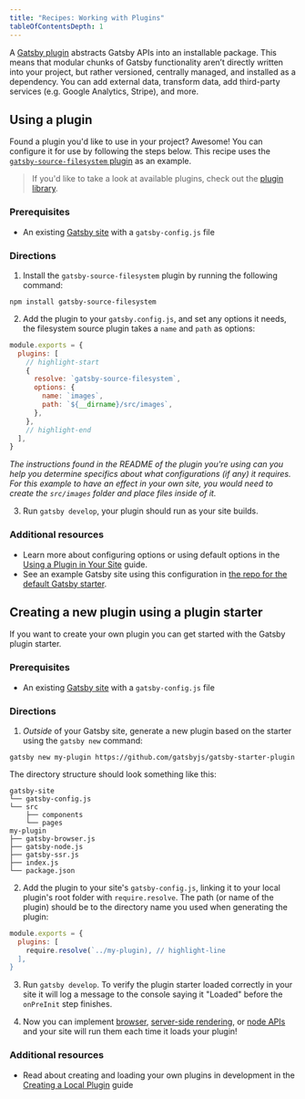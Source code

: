 ```yaml
---
title: "Recipes: Working with Plugins"
tableOfContentsDepth: 1
---
```


A [Gatsby plugin](/docs/what-is-a-plugin/) abstracts Gatsby APIs into an installable package. This means that modular chunks of Gatsby functionality aren’t directly written into your project, but rather versioned, centrally managed, and installed as a dependency. You can add external data, transform data, add third-party services (e.g. Google Analytics, Stripe), and more.

## Using a plugin

Found a plugin you'd like to use in your project? Awesome! You can configure it for use by following the steps below. This recipe uses the [`gatsby-source-filesystem` plugin](/packages/gatsby-source-filesystem/) as an example.

> If you'd like to take a look at available plugins, check out the [plugin library](/plugins).

### Prerequisites

- An existing [Gatsby site](/docs/quick-start/) with a `gatsby-config.js` file

### Directions

1. Install the `gatsby-source-filesystem` plugin by running the following command:

```shell
npm install gatsby-source-filesystem
```

2. Add the plugin to your `gatsby.config.js`, and set any options it needs, the filesystem source plugin takes a `name` and `path` as options:

```javascript:title=gatsby-config.js
module.exports = {
  plugins: [
    // highlight-start
    {
      resolve: `gatsby-source-filesystem`,
      options: {
        name: `images`,
        path: `${__dirname}/src/images`,
      },
    },
    // highlight-end
  ],
}
```

_The instructions found in the README of the plugin you're using can you help you determine specifics about what configurations (if any) it requires. For this example to have an effect in your own site, you would need to create the `src/images` folder and place files inside of it._

3. Run `gatsby develop`, your plugin should run as your site builds.

### Additional resources

- Learn more about configuring options or using default options in the [Using a Plugin in Your Site](/docs/using-a-plugin-in-your-site/) guide.
- See an example Gatsby site using this configuration in [the repo for the default Gatsby starter](https://github.com/gatsbyjs/gatsby-starter-default/blob/master/gatsby-config.js).

## Creating a new plugin using a plugin starter

If you want to create your own plugin you can get started with the Gatsby plugin starter.

### Prerequisites

- An existing [Gatsby site](/docs/quick-start/) with a `gatsby-config.js` file

### Directions

1. _Outside_ of your Gatsby site, generate a new plugin based on the starter using the `gatsby new` command:

```shell
gatsby new my-plugin https://github.com/gatsbyjs/gatsby-starter-plugin
```

The directory structure should look something like this:

```
gatsby-site
└── gatsby-config.js
└── src
    ├── components
    └── pages
my-plugin
├── gatsby-browser.js
├── gatsby-node.js
├── gatsby-ssr.js
├── index.js
└── package.json
```

2. Add the plugin to your site's `gatsby-config.js`, linking it to your local plugin's root folder with `require.resolve`. The path (or name of the plugin) should be to the directory name you used when generating the plugin:

```javascript:title=gatsby-site/gatsby-config.js
module.exports = {
  plugins: [
    require.resolve(`../my-plugin), // highlight-line
  ],
}
```

3. Run `gatsby develop`. To verify the plugin starter loaded correctly in your site it will log a message to the console saying it "Loaded" before the `onPreInit` step finishes.

4. Now you can implement [browser](/docs/browser-apis/), [server-side rendering](/docs/ssr-apis/), or [node APIs](/docs/node-apis/) and your site will run them each time it loads your plugin!

### Additional resources

- Read about creating and loading your own plugins in development in the [Creating a Local Plugin](/docs/creating-a-local-plugin/) guide
